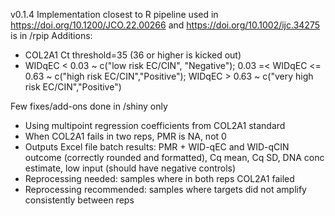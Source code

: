 
v0.1.4
Implementation closest to R pipeline used in https://doi.org/10.1200/JCO.22.00266 and https://doi.org/10.1002/ijc.34275 is in /rpip
Additions:
* COL2A1 Ct threshold=35 (36 or higher is kicked out)
* WIDqEC < 0.03 ~ c("low risk EC/CIN", "Negative"); 0.03 =< WIDqEC <= 0.63 ~ c("high risk EC/CIN","Positive"); WIDqEC > 0.63 ~ c("very high risk EC/CIN","Positive")

Few fixes/add-ons done in /shiny only
* Using multipoint regression coefficients from COL2A1 standard
* When COL2A1 fails in two reps, PMR is NA, not 0
* Outputs Excel file batch results: PMR + WID-qEC and WID-qCIN outcome (correctly rounded and formatted), Cq mean, Cq SD, DNA conc estimate, low input (should have negative controls)
* Reprocessing needed: samples where in both reps COL2A1 failed
* Reprocessing recommended: samples where targets did not amplify consistently between reps

